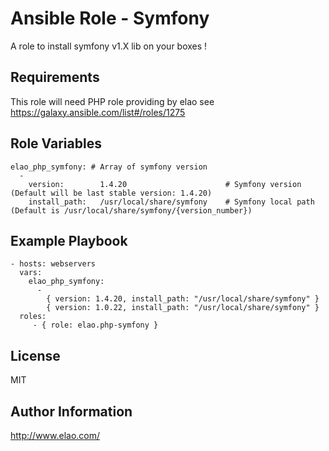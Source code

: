 Ansible Role - Symfony
=======================

A role to install symfony v1.X lib on your boxes !


Requirements
------------

This role will need PHP role providing by elao see https://galaxy.ansible.com/list#/roles/1275


Role Variables
--------------

    elao_php_symfony: # Array of symfony version
      -
        version:        1.4.20                      # Symfony version (Default will be last stable version: 1.4.20)
        install_path:   /usr/local/share/symfony    # Symfony local path (Default is /usr/local/share/symfony/{version_number})

Example Playbook
----------------

    - hosts: webservers
      vars:
        elao_php_symfony:
          -
            { version: 1.4.20, install_path: "/usr/local/share/symfony" }
            { version: 1.0.22, install_path: "/usr/local/share/symfony" }
      roles:
         - { role: elao.php-symfony }


License
-------

MIT


Author Information
------------------

http://www.elao.com/
